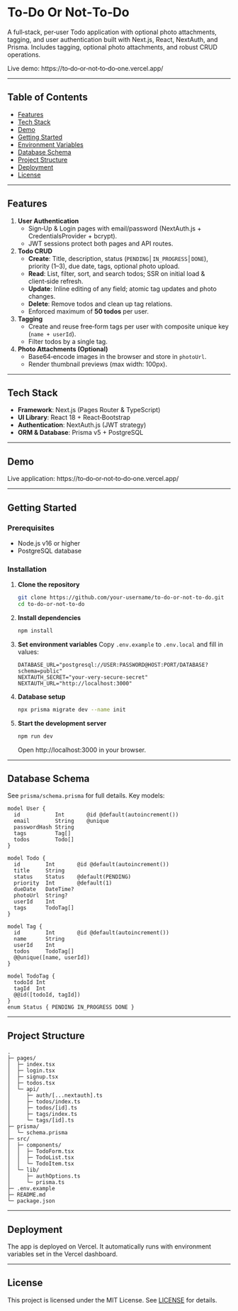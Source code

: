 # To‑Do Or Not‑To‑Do

A full‑stack, per‑user Todo application with optional photo 
attachments, tagging, and user authentication built with Next.js, React, NextAuth, and Prisma. Includes tagging, optional photo attachments, and robust CRUD operations.

Live demo: https://to‑do‑or‑not‑to‑do‑one.vercel.app/

---

## Table of Contents

- [Features](#features)
- [Tech Stack](#tech-stack)
- [Demo](#demo)
- [Getting Started](#getting-started)
- [Environment Variables](#environment-variables)
- [Database Schema](#database-schema)
- [Project Structure](#project-structure)
- [Deployment](#deployment)
- [License](#license)

---

## Features

1. **User Authentication**  
   - Sign‑Up & Login pages with email/password (NextAuth.js + CredentialsProvider + bcrypt).  
   - JWT sessions protect both pages and API routes.
2. **Todo CRUD**  
   - **Create**: Title, description, status (`PENDING`│`IN_PROGRESS`│`DONE`), priority (1–3), due date, tags, optional photo upload.  
   - **Read**: List, filter, sort, and search todos; SSR on initial load & client‑side refresh.  
   - **Update**: Inline editing of any field; atomic tag updates and photo changes.  
   - **Delete**: Remove todos and clean up tag relations.  
   - Enforced maximum of **50 todos** per user.
3. **Tagging**  
   - Create and reuse free‑form tags per user with composite unique key (`name + userId`).  
   - Filter todos by a single tag.
4. **Photo Attachments (Optional)**  
   - Base64‑encode images in the browser and store in `photoUrl`.  
   - Render thumbnail previews (max width: 100px).

---

## Tech Stack

- **Framework**: Next.js (Pages Router & TypeScript)  
- **UI Library**: React 18 + React‑Bootstrap  
- **Authentication**: NextAuth.js (JWT strategy)  
- **ORM & Database**: Prisma v5 + PostgreSQL

---

## Demo

Live application: https://to‑do‑or‑not‑to‑do‑one.vercel.app/

---

## Getting Started

### Prerequisites

- Node.js v16 or higher  
- PostgreSQL database

### Installation

1. **Clone the repository**
   ```bash
   git clone https://github.com/your-username/to-do-or-not-to-do.git
   cd to-do-or-not-to-do
   ```
2. **Install dependencies**
   ```bash
   npm install
   ```
3. **Set environment variables**
   Copy `.env.example` to `.env.local` and fill in values:
   ```env
   DATABASE_URL="postgresql://USER:PASSWORD@HOST:PORT/DATABASE?schema=public"
   NEXTAUTH_SECRET="your-very-secure-secret"
   NEXTAUTH_URL="http://localhost:3000"
   ```
4. **Database setup**
   ```bash
   npx prisma migrate dev --name init
   ```

5. **Start the development server**
   ```bash
   npm run dev
   ```
   Open http://localhost:3000 in your browser.

---

## Database Schema

See `prisma/schema.prisma` for full details. Key models:

```prisma
model User {
  id           Int       @id @default(autoincrement())
  email        String    @unique
  passwordHash String
  tags         Tag[]
  todos        Todo[]
}

model Todo {
  id        Int       @id @default(autoincrement())
  title     String
  status    Status    @default(PENDING)
  priority  Int       @default(1)
  dueDate   DateTime?
  photoUrl  String?
  userId    Int
  tags      TodoTag[]
}

model Tag {
  id        Int       @id @default(autoincrement())
  name      String
  userId    Int
  todos     TodoTag[]
  @@unique([name, userId])
}

model TodoTag {
  todoId Int
  tagId  Int
  @@id([todoId, tagId])
}
enum Status { PENDING IN_PROGRESS DONE }
```

---

## Project Structure

```
.
├─ pages/
│  ├─ index.tsx
│  ├─ login.tsx
│  ├─ signup.tsx
│  ├─ todos.tsx
│  └─ api/
│     ├─ auth/[...nextauth].ts
│     ├─ todos/index.ts
│     ├─ todos/[id].ts
│     ├─ tags/index.ts
│     └─ tags/[id].ts
├─ prisma/
│  └─ schema.prisma
├─ src/
│  ├─ components/
│  │  ├─ TodoForm.tsx
│  │  ├─ TodoList.tsx
│  │  └─ TodoItem.tsx
│  └─ lib/
│     ├─ authOptions.ts
│     └─ prisma.ts
├─ .env.example
├─ README.md
└─ package.json
```

---

## Deployment

The app is deployed on Vercel. It automatically runs with environment variables set in the Vercel dashboard.

---

## License

This project is licensed under the MIT License. See [LICENSE](LICENSE) for details.
